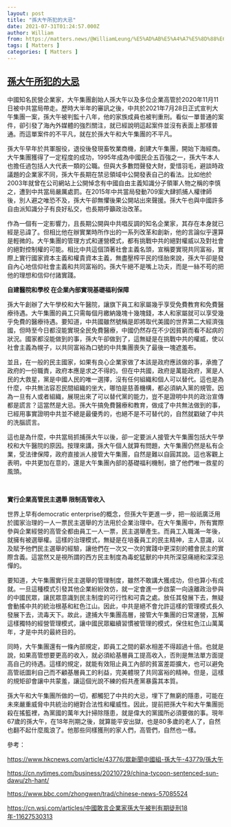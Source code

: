 ```yaml
---
layout: post
title: "孫大午所犯的大忌"
date: 2021-07-31T01:24:57.000Z
author: William
from: https://matters.news/@WilliamLeung/%E5%AD%AB%E5%A4%A7%E5%8D%88%E6%89%80%E7%8A%AF%E7%9A%84%E5%A4%A7%E5%BF%8C-bafyreiagcv2ujyx6psl5zwaejc2oc2fy6qdda5ut7si4bcgycdzt3lbffe
tags: [ Matters ]
categories: [ Matters ]
---
```

<!--1627694697000-->
[孫大午所犯的大忌](https://matters.news/@WilliamLeung/%E5%AD%AB%E5%A4%A7%E5%8D%88%E6%89%80%E7%8A%AF%E7%9A%84%E5%A4%A7%E5%BF%8C-bafyreiagcv2ujyx6psl5zwaejc2oc2fy6qdda5ut7si4bcgycdzt3lbffe)
------

<div>
<p>中國知名民營企業家，大午集團創始人孫大午以及多位企業高管於2020年11月11日被中共當局帶走。歷時大半年的審訊之後，中共於2021年7月28日正式宣判大午集團一案，孫大午被判監十八年，他的家族成員也被判重刑。看似一單普通的案件，卻引發了海內外媒體的強烈關注，就已經說明這起案件並沒有表面上那樣普通。而這單案件的不平凡，就在於孫大午和大午集團的不平凡。</p><p>孫大午早年於共軍服役，退役後發現畜牧業商機，創建大午集團，開始下海經商。大午集團獲得了一定程度的成功，1995年成為中國民企五百強之一，孫大午本人也擔任過包括人大代表一類的公職。但與大多數悶聲發大財，愛惜羽毛，避談時政議題的企業家不同，孫大午長期在禁忌領域中公開發表自己的看法。比如他於2003年就曾在公司網站上公開悼念有中國自由主義知識分子領軍人物之稱的李慎之，遭到中共當局嚴厲處罰。在2015年中共當局發動709案大肆抓捕人權律師後，別人避之唯恐不及，孫大午卻無懼後果公開站出來聲援。孫大午也與中國許多自由派知識分子有良好私交，也長期呼籲政治改革。</p><p>作為一個有一定影響力，且長期公開與中共唱反調的知名企業家，其存在本身就已經是忌諱了。但相比他在辦實業時所作出的一系列改革和創新，他的言論似乎還算是輕微的。大午集團的管理方式和運營模式，都有挑戰中共的絕對權威以及對社會的絕對控制權的可能。相比中共這個頂著社會主義名頭，宣稱要實現共同富裕，實際上實行國家資本主義和權貴資本主義，無盡壓榨平民的怪胎來說，孫大午卻是發自內心地信仰社會主義和共同富裕的。孫大午絕不是嘴上功夫，而是一絲不苟的把他的理想和信仰付諸實踐。</p><p><strong>自建醫院和學校 在企業內部實現基礎福利保障</strong></p><p>孫大午創辦了大午學校和大午醫院，讓旗下員工和家屬幾乎享受免費教育和免費醫療待遇。大午集團的員工只需每個月繳納幾塊十幾塊錢，本人和家屬就可以享受幾乎免費的醫療待遇。要知道，中共國雖然號稱是即將取代美國的世界第二大經濟強國，但時至今日都沒能實現全民免費醫療，中國仍然存在不少因貧窮而看不起病的狀況。國家都沒能做到的事，孫大午卻做到了，這無疑是在挑戰中共的權威，使以社會主義為幌子，以共同富裕為口號的中共集團喪失了最後一塊遮羞布。</p><p>並且，在一般的民主國家，如果有良心企業家做了本該是政府應該做的事，承擔了政府的一份職責，政府本應是求之不得的。但在中共國，政府是萬能政府，黨是人民的大救星，黨是中國人民的唯一選擇，沒有任何組織和個人可以替代。這也是為什麼，中共無法容忍民間組織的坐大，哪怕是慈善機構，都必須納入黨的規管。因為一旦有人或者組織，展現出來了可以替代黨的能力，豈不是證明中共的政治宣傳都是謊言？這當然是大忌。孫大午搞免費醫療和教育，做成了中共無法做到的事，已經用事實證明中共並不總是最優秀的，也絕不是不可替代的，自然就戳破了中共的洗腦謊言。</p><p>這也是為什麼，中共當局抓捕孫大午以後，卻一定要派人接管大午集團包括大午學校和大午醫院的原因。按理來講，孫大午個人就算有問題，大午集團仍然是私有企業，受法律保障，政府直接派人接管大午集團，自然是難以自圓其說。這也客觀上表明，中共更加在意的，還是大午集團內部的基礎福利機制，搶了他們唯一救星的風頭。</p><p><br></p><p><strong>實行企業高管民主選舉 限制高管收入</strong></p><p>世界上早有democratic enterprise的概念，但孫大午更進一步，把一般祇廣泛用於國家治理的一人一票民主選舉的方法用於企業治理中。在大午集團中，所有實際參與企業經營的高管全都由員工一人一票，民主選舉產生。而員工入職滿一年後，就擁有被選舉權。這樣的治理模式，無疑是在培養員工的民主精神，主人意識，以及賦予他們民主選舉的經驗，讓他們在一次又一次的實踐中更深刻的體會民主的實際含義。這當然又是視所謂的西方民主制度為毒蛇猛獸的中共所深惡痛絕和深深忌憚的。</p><p>要知道，大午集團實行民主選舉的管理制度，雖然不敢講大獲成功，但也算小有成就。一旦這種模式引發其他企業紛紛效仿，就一定會進一步啟蒙一向遠離政治參與的中國民眾，讓民眾意識到民主制度的可行性和可貴之處。放任其發展下去，無疑會動搖中共的統治根基和紅色江山。因此，中共是絕不會允許這樣的管理模式長久發展下去，流毒天下。故此，逮捕大午集團高層，接管大午集團的日常運營，瓦解這樣獨特的經營管理模式，讓中國民眾繼續習慣被管理的模式，保住紅色江山萬萬年，才是中共的最終目的。</p><p>同時，大午集團還有一條內部規定，即員工之間的薪水相差不得超過十倍。也就是說，如果高管想要更高的收入，就必須給基層員工提高收入，否則是無法單方面提高自己的待遇。這樣的規定，就能有效阻止員工內部的貧富差距擴大，也可以避免高管祇圖利自己而不顧基層員工的利益，完美體現了共同富裕的精神。但是，這樣的規矩卻會讓中共蒙羞，讓這個光說不練的假共產黨暴露其本質。</p><p>孫大午和大午集團所做的一切，都觸犯了中共的大忌，埋下了無窮的隱患，可能在未來嚴重威脅中共統治的絕對合法性和權威性。因此，提前把孫大午和大午集團扼殺在搖籃裡，為黨國的萬年大計掃除隱患，就是偉大的黨國所必須要做的事。現年67歲的孫大午，在18年刑期之後，就算能平安出獄，也是80多歲的老人了，自然也翻不起什麼風浪了。他那些同樣獲刑的家人們，高管們，自然也一樣。</p><p>參考：</p><p><a href="https://www.hkcnews.com/article/43776/%E7%9C%BE%E6%96%B0%E8%81%9E%E4%B8%AD%E5%9C%8B%E7%B5%84-%E5%AD%AB%E5%A4%A7%E5%8D%88-43779/%E5%AD%AB%E5%A4%A7%E5%8D%88" target="_blank">https://www.hkcnews.com/article/43776/眾新聞中國組-孫大午-43779/孫大午</a></p><p><a href="https://cn.nytimes.com/business/20210729/china-tycoon-sentenced-sun-dawu/zh-hant/" target="_blank">https://cn.nytimes.com/business/20210729/china-tycoon-sentenced-sun-dawu/zh-hant/</a></p><p><a href="https://www.bbc.com/zhongwen/trad/chinese-news-57085524" target="_blank">https://www.bbc.com/zhongwen/trad/chinese-news-57085524</a></p><p><a href="https://cn.wsj.com/articles/%E4%B8%AD%E5%9C%8B%E6%95%A2%E8%A8%80%E4%BC%81%E6%A5%AD%E5%AE%B6%E5%AD%AB%E5%A4%A7%E5%8D%88%E8%A2%AB%E5%88%A4%E6%9C%89%E6%9C%9F%E5%BE%92%E5%88%9118%E5%B9%B4-11627530313" target="_blank">https://cn.wsj.com/articles/中國敢言企業家孫大午被判有期徒刑18年-11627530313</a></p>
</div>

